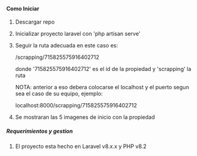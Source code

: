 #### Como Iniciar #####

1. Descargar repo
3. Inicializar proyecto laravel con 'php artisan serve'
4. Seguir la ruta adecuada en este caso es:

    /scrapping/715825575916402712

    donde '715825575916402712' es el id de la propiedad y 'scrapping' la ruta

    NOTA: anterior a eso debera colocarse el localhost y el puerto segun sea el caso de su equipo, ejemplo:

    localhost:8000/scrapping/715825575916402712

5. Se mostraran las 5 imagenes de inicio con la propiedad

##### Requerimientos y gestion

1. El proyecto esta hecho en Laravel v8.x.x y PHP v8.2


